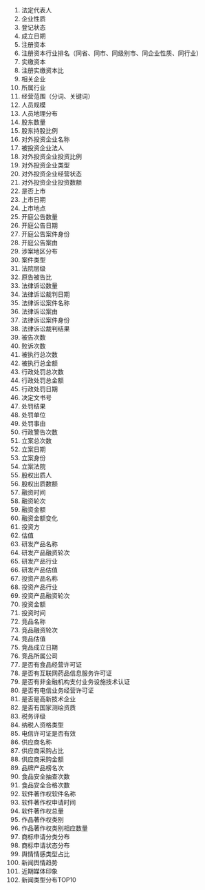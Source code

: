 1. 法定代表人
2. 企业性质
3. 登记状态
4. 成立日期
5. 注册资本
6. 注册资本行业排名（同省、同市、同级别市、同企业性质、同行业）
7. 实缴资本
8. 注册实缴资本比
9. 相关企业
10. 所属行业
11. 经营范围（分词、关键词）
12. 人员规模
13. 人员地理分布
14. 股东数量
15. 股东持股比例
16. 对外投资企业名称
17. 被投资企业法人
18. 对外投资企业投资比例
19. 对外投资企业类型
20. 对外投资企业经营状态
21. 对外投资企业投资数额
22. 是否上市
23. 上市日期
24. 上市地点
25. 开庭公告数量
26. 开庭公告日期
27. 开庭公告案件身份
28. 开庭公告案由
29. 涉案地区分布
30. 案件类型
31. 法院层级
32. 原告被告比
33. 法律诉讼数量
34. 法律诉讼裁判日期
35. 法律诉讼案件名称
36. 法律诉讼案由
37. 法律诉讼案件身份
38. 法律诉讼裁判结果
39. 被告次数
40. 败诉次数
41. 被执行总次数
42. 被执行总金额
43. 行政处罚总次数
44. 行政处罚总金额
45. 行政处罚日期
46. 决定文书号
47. 处罚结果
48. 处罚单位
49. 处罚事由
50. 行政警告次数
51. 立案总次数
52. 立案日期
53. 立案身份
54. 立案法院
55. 股权出质人
56. 股权出质数额
57. 融资时间
58. 融资轮次
59. 融资金额
60. 融资金额变化
61. 投资方
62. 估值
63. 研发产品名称
64. 研发产品融资轮次
65. 研发产品行业
66. 研发产品估值
67. 投资产品名称
68. 投资产品行业
69. 投资产品融资轮次
70. 投资金额
71. 投资时间
72. 竞品名称
73. 竞品融资轮次
74. 竞品估值
75. 竞品成立日期
76. 竞品所属公司
77. 是否有食品经营许可证
78. 是否有互联网药品信息服务许可证
79. 是否有非金融机构支付业务设施技术认证
80. 是否有电信业务经营许可证
81. 是否是高新技术企业
82. 是否有国家测绘资质
83. 税务评级
84. 纳税人资格类型
85. 电信许可证是否有效
86. 供应商名称
87. 供应商采购占比
88. 供应商采购金额
89. 品牌产品榜名次
90. 食品安全抽查次数
91. 食品安全合格次数
92. 软件著作权软件名称
93. 软件著作权申请时间
94. 软件著作权总量
95. 作品著作权类别
96. 作品著作权类别相应数量
97. 商标申请分类分布
98. 商标申请状态分布
99. 舆情情感类型占比
100. 新闻舆情趋势
101. 近期媒体印象
102. 新闻类型分布TOP10